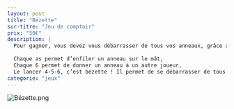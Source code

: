 ```yaml
---
layout: post
title: "Bézette"
sur-titre: "Jeu de comptoir"
prix: "50€"
description: |
  Pour gagner, vous devez vous débarrasser de tous vos anneaux, grâce aux dés !
  
  Chaque as permet d’enfiler un anneau sur le mât,
  Chaque 6 permet de donner un anneau à un autre joueur,
  Le lancer 4-5-6, c’est bézette ! Il permet de se débarrasser de tous ses anneaux sauf un !
categorie: "jeux"
---
```

![Bézette.png]({site.baseurl}/assets/img/posts/Bézette.png)
